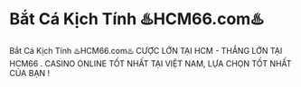 # Bắt Cá Kịch Tính ♨️HCM66.com♨️

Bắt Cá Kịch Tính ♨️HCM66.com♨️ CƯỢC LỚN TẠI HCM - THẮNG LỚN TẠI HCM66 . CASINO ONLINE TỐT NHẤT TẠI VIỆT NAM, LỰA CHỌN TỐT NHẤT CỦA BẠN !